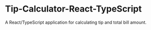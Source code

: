 # Tip-Calculator-React-TypeScript
A React/TypeScript application for calculating tip and total bill amount.
